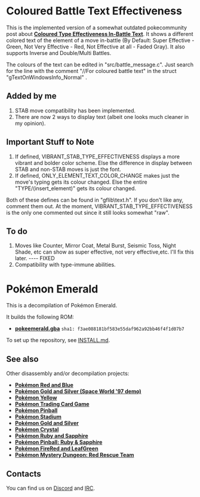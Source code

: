 # Coloured Battle Text Effectiveness

This is the implemented version of a somewhat outdated pokecommunity post about [**Coloured Type Effectiveness In-Battle Text**](https://www.pokecommunity.com/showpost.php?p=10167016&postcount=83). It shows a different colored text of the element of a move in-battle (By Default: Super Effective - Green, Not Very Effective - Red, Not Effective at all - Faded Gray). It also supports Inverse and Double/Multi Battles.

The colours of the text can be edited in "src/battle_message.c". Just search for the line with the comment "//For coloured battle text" in the struct "gTextOnWindowsInfo_Normal" .


## Added by me
1. STAB move compatibility has been implemented.
2. There are now 2 ways to display text (albeit one looks much cleaner in my opinion).


## Important Stuff to Note
1. If defined, VIBRANT_STAB_TYPE_EFFECTIVENESS displays a more vibrant and bolder color scheme. Else the difference in display between STAB and non-STAB moves is just the font.
2. If defined, ONLY_ELEMENT_TEXT_COLOR_CHANGE makes just the move's typing gets its colour changed. Else the entire "TYPE/(insert_element)" gets its colour changed.

Both of these defines can be found in "gflib\text.h". If you don't like any, comment them out. At the moment, VIBRANT_STAB_TYPE_EFFECTIVENESS is the only one commented out since it still looks somewhat "raw".


## To do
1. Moves like Counter, Mirror Coat, Metal Burst, Seismic Toss, Night Shade, etc can show as super effective, not very effective,etc. I'll fix this later.  ---- FIXED
2. Compatibility with type-immune abilities.



# Pokémon Emerald

This is a decompilation of Pokémon Emerald.

It builds the following ROM:

* [**pokeemerald.gba**](https://datomatic.no-intro.org/index.php?page=show_record&s=23&n=1961) `sha1: f3ae088181bf583e55daf962a92bb46f4f1d07b7`

To set up the repository, see [INSTALL.md](INSTALL.md).


## See also

Other disassembly and/or decompilation projects:
* [**Pokémon Red and Blue**](https://github.com/pret/pokered)
* [**Pokémon Gold and Silver (Space World '97 demo)**](https://github.com/pret/pokegold-spaceworld)
* [**Pokémon Yellow**](https://github.com/pret/pokeyellow)
* [**Pokémon Trading Card Game**](https://github.com/pret/poketcg)
* [**Pokémon Pinball**](https://github.com/pret/pokepinball)
* [**Pokémon Stadium**](https://github.com/pret/pokestadium)
* [**Pokémon Gold and Silver**](https://github.com/pret/pokegold)
* [**Pokémon Crystal**](https://github.com/pret/pokecrystal)
* [**Pokémon Ruby and Sapphire**](https://github.com/pret/pokeruby)
* [**Pokémon Pinball: Ruby & Sapphire**](https://github.com/pret/pokepinballrs)
* [**Pokémon FireRed and LeafGreen**](https://github.com/pret/pokefirered)
* [**Pokémon Mystery Dungeon: Red Rescue Team**](https://github.com/pret/pmd-red)


## Contacts

You can find us on [Discord](https://discord.gg/d5dubZ3) and [IRC](https://web.libera.chat/?#pret).
